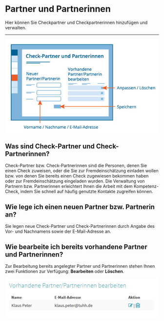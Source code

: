 # Partner und Partnerinnen

Hier können Sie Checkpartner und Checkpartnerinnen hinzufügen und verwalten. 

- - -

![Übersicht über das Material zum Auswertungsgespräch](media/Checkpartner.jpg)

## Was sind Check-Partner und Check-Partnerinnen?

Check-Partner bzw. Check-Partnerinnen sind die Personen, denen Sie einen Check zuweisen, oder die Sie zur Fremdeinschätzung einladen wollen bzw. von denen Sie bereits einen Check zugewiesen bekommen haben oder zur Fremdeinschätzung eingeladen wurden. Die Verwaltung von Partnern bzw. Partnerinnen erleichtert Ihnen die Arbeit mit dem Kompetenz-Check, indem Sie schnell auf häufig genutzte Kontakte zugreifen können.


## Wie lege ich einen neuen Partner bzw. Partnerin an?

Sie legen neue Check-Partner und Check-Partnerinnen durch Angabe des Vor- und Nachnamens sowie der E-Mail-Adresse an. 


## Wie bearbeite ich bereits vorhandene Partner und Partnerinnen?

Zur Bearbeitung bereits angelegter Partner und Partnerinnen stehen Ihnen zwei Funktionen zur Verfügung: **Bearbeiten** oder **Löschen**.

![Übersicht über das Material zum Auswertungsgespräch](media/PartnerBearbeiten.jpg)